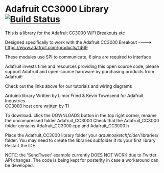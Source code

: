 # Adafruit CC3000 Library [![Build Status](https://travis-ci.org/adafruit/Adafruit_CC3000_Library.svg?branch=master)](https://travis-ci.org/adafruit/Adafruit_CC3000_Library)

This is a library for the Adafruit CC3000 WiFi Breakouts etc

Designed specifically to work with the Adafruit CC3000 Breakout 
  ----> https://www.adafruit.com/products/1469

These modules use SPI to communicate, 6 pins are required to interface

Adafruit invests time and resources providing this open source code, 
please support Adafruit and open-source hardware by purchasing 
products from Adafruit!

Check out the links above for our tutorials and wiring diagrams 

Arduino library Written by Limor Fried & Kevin Townsend for Adafruit Industries.  
CC3000 host core written by TI

To download. click the DOWNLOADS button in the top right corner, rename the uncompressed folder Adafruit_CC3000 
Check that the Adafruit_CC3000 folder contains Adafruit_CC3000.cpp and Adafruit_CC3000.h

Place the Adafruit_CC3000 library folder your *arduinosketchfolder*/libraries/ folder. 
You may need to create the libraries subfolder if its your first library. Restart the IDE.

NOTE: the 'SendTweet' example currently DOES NOT WORK due to Twitter API changes. The code is being kept for posterity in case a workaround can be developed.

